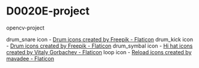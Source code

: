 # D0020E-project
opencv-project


drum_snare icon - <a href="https://www.flaticon.com/free-icons/drum" title="drum icons">Drum icons created by Freepik - Flaticon</a>
drum_kick icon - <a href="https://www.flaticon.com/free-icons/drum" title="drum icons">Drum icons created by Freepik - Flaticon</a>
drum_symbal icon - <a href="https://www.flaticon.com/free-icons/hi-hat" title="hi hat icons">Hi hat icons created by Vitaly Gorbachev - Flaticon</a>
loop icon - <a href="https://www.flaticon.com/free-icons/reload" title="reload icons">Reload icons created by mavadee - Flaticon</a>


